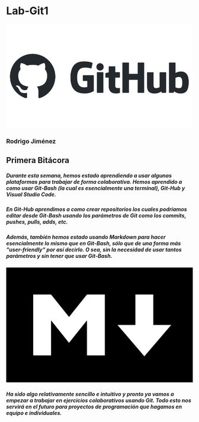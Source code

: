 #  Lab-Git1
![Github logo](/Images/github-logo-vector.png)

### Rodrigo Jiménez
## Primera Bitácora  

##### Durante esta semana, hemos estado aprendiendo a usar algunas plataformas para trabajar de forma colaborativa. Hemos aprendido a como usar Git-Bash (la cual es esencialmente una terminal), Git-Hub y Visual Studio Code. 

##### En Git-Hub aprendimos a como crear repositorios los cuales podríamos editar desde Git-Bash usando los parámetros de Git como los commits, pushes, pulls, adds, etc. 

##### Además, también hemos estado usando Markdown para hacer esencialmente lo mismo que en Git-Bash, sólo que de una forma más "user-friendly" por así decirlo. O sea, sin la necesidad de usar tantos parámetros y sin tener que usar Git-Bash.
![Markdown logo](/Images/markdown_inte-1024x630.png)

##### Ha sido algo relativamente sencillo e intuitivo y pronto ya vamos a empezar a trabajar en ejercicios colaborativos usando Git. Todo esto nos servirá en el futuro para proyectos de programación que hagamos en equipo e individuales.
